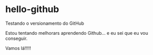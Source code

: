 # hello-github
Testando o versionamento do GitHub

Estou tentando melhorars aprendendo Github... e eu sei que eu vou conseguir.

Vamos lá!!!!!
